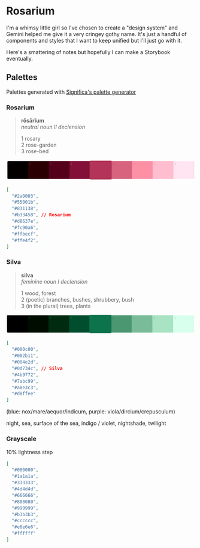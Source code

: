 # Rosarium

I'm a whimsy little girl so I've chosen to create a "design system" and Gemini helped me give it a very cringey gothy name. It's just a handful of components and styles that I want to keep unified but I'll just go with it.

Here's a smattering of notes but hopefully I can make a Storybook eventually.

## Palettes

Palettes generated with [Significa's palette generator](https://palette-generator.significa.co/?c=0D734C&s=10&cs=0.1&cm=0)

### Rosarium

> **rŏsārĭum**<br/>
> _neutral noun II declension_
>
> 1 rosary<br/>
> 2 rose-garden<br/>
> 3 rose-bed

![Rosarium color palette](app/assets/images/rosarium/palette-rosarium.png)

```json
[
  "#2a0003",
  "#55001b",
  "#831138",
  "#b33458", // Rosarium
  "#d8637e",
  "#fc90a6",
  "#ffbecf",
  "#ffe4f2",
]
```

### Silva

> **silva**<br/>
> _feminine noun I declension_
>
> 1 wood, forest<br/>
> 2 (poetic) branches, bushes, shrubbery, bush<br/>
> 3 (in the plural) trees, plants

![Silva color palette](app/assets/images/rosarium/palette-silva.png)

```json
[
  "#000c00",
  "#002b11",
  "#004e2d",
  "#0d734c", // Silva
  "#4b9772",
  "#7abc99",
  "#a8e3c3",
  "#d8ffee"
]
```

(blue: nox/mare/aequor/indicum, purple: viola/dircium/crepusculum)

night, sea, surface of the sea, indigo / violet, nightshade, twilight

### Grayscale

10% lightness step

```json
[
  "#000000",
  "#1a1a1a",
  "#333333",
  "#4d4d4d",
  "#666666",
  "#808080",
  "#999999",
  "#b3b3b3",
  "#cccccc",
  "#e6e6e6",
  "#ffffff"
]
```